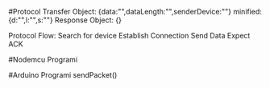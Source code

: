 #Protocol
Transfer Object: 	{data:"",dataLength:"",senderDevice:""}
	minified: 		{d:"",l:"",s:""}
Response Object: {}

Protocol Flow:
	Search for device
	Establish Connection
	Send Data
	Expect ACK
	
#Nodemcu Programi

#Arduino Programi
	sendPacket()
	